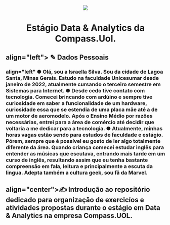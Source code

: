 <div align="center">
<img src="https://user-images.githubusercontent.com/89945563/220741589-edc19418-105c-4b07-8237-1dbc9c46c519.jpg" />
</div>

<h1 align="center"> Estágio Data & Analytics da Compass.Uol. </h1>
<h2> align="left"> ✎ Dados Pessoais </h2>

<h3> align="left" ● Olá, sou a Israella Silva. Sou da cidade de Lagoa Santa, Minas Gerais. Estudo na faculdade Unicesumar desde janeiro de 2022, atualmente cursando o terceiro semestre em Sistemas para Internet.
● Desde cedo tive contato com tecnologia. Comecei brincando com ardúino e sempre tive curiosidade em saber a funcionalidade de um hardware, curiosidade essa que se estendia de uma placa mãe até a de um motor de aeromodelo. Após o Ensino Médio por razões necessárias, entrei para a área de comércio até decidir que voltaria a me dedicar para a tecnologia. 
● Atualmente, minhas horas vagas estão sendo para estudos de faculdade e estágio. Pórem, sempre que é possível eu gosto de ler algo totalmente diferente da área. Quando criança comecei estudar inglês para entender as músicas que escutava, entrando mais tarde em um curso de inglês, resultando assim que eu tenha bastante compreensão em fala, leitura e principalmente a escuta da lingua. Adepta também a cultura geek, sou fã da Marvel.</h3>

<h2> align="center">✍ Introdução ao repositório dedicado para organização de exercicíos e atividades propostas durante o estágio em Data & Analytics na empresa Compass.UOL.</h2>
